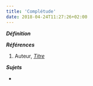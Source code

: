 ```yaml
---
title: 'Complétude'
date: 2018-04-24T11:27:26+02:00
---
```


***Définition*** 

>

***Références***

1. Auteur, <u>*Titre*</u>

***Sujets***

- 
